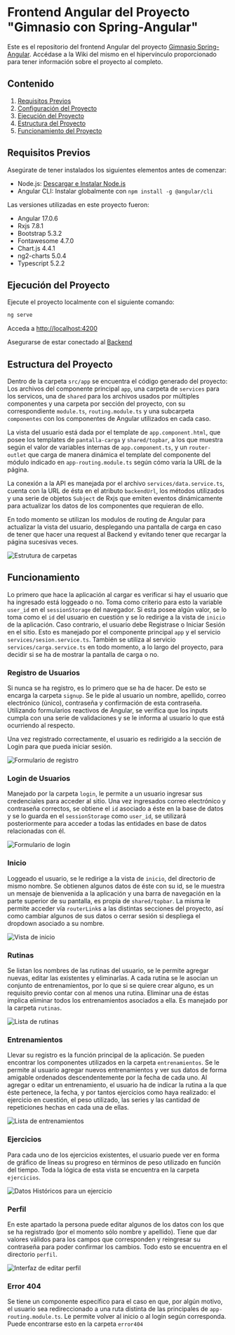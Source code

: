 # Frontend Angular del Proyecto "Gimnasio con Spring-Angular"

Este es el repositorio del frontend Angular del proyecto [Gimnasio Spring-Angular](https://github.com/Cosas-de-Martin/Gimnasio-Angular-Spring/wiki). Accédase a la Wiki del mismo en el hipervínculo proporcionado para tener información sobre el proyecto al completo.

## Contenido

1. [Requisitos Previos](#requisitos-previos)
2. [Configuración del Proyecto](#configuración-del-proyecto)
3. [Ejecución del Proyecto](#ejecución-del-proyecto)
4. [Estructura del Proyecto](#estructura-del-proyecto)
5. [Funcionamiento del Proyecto](#funcionamiento)

## Requisitos Previos

Asegúrate de tener instalados los siguientes elementos antes de comenzar:

- Node.js: [Descargar e Instalar Node.js](https://nodejs.org/)
- Angular CLI: Instalar globalmente con `npm install -g @angular/cli`

Las versiones utilizadas en este proyecto fueron:
  - Angular 17.0.6
  - Rxjs 7.8.1
  - Bootstrap 5.3.2
  - Fontawesome 4.7.0
  - Chart.js 4.4.1
  - ng2-charts 5.0.4
  - Typescript 5.2.2

## Ejecución del Proyecto

Ejecute el proyecto localmente con el siguiente comando:

```bash
ng serve
```

Acceda a [http://localhost:4200](http://localhost:4200)

Asegurarse de estar conectado al [Backend]()

## Estructura del Proyecto

Dentro de la carpeta `src/app` se encuentra el código generado del proyecto: Los archivos del componente principal `app`, una carpeta de `services` para los servicos, una de `shared` para los archivos usados por múltiples componentes y una carpeta por sección del proyecto, con su correspondiente `module.ts`, `routing.module.ts` y una subcarpeta `componentes` con los componentes de Angular utilizados en cada caso.

La vista del usuario está dada por el template de `app.component.html`, que posee los templates de `pantalla-carga` y `shared/topbar`, a los que muestra según el valor de variables internas de `app.component.ts`, y un `router-outlet` que carga de manera dinámica el template del componente del módulo indicado en `app-routing.module.ts` según cómo varía la URL de la página.

La conexión a la API es manejada por el archivo `services/data.service.ts`, cuenta con la URL de ésta en el atributo `backendUrl`, los métodos utilizados y una serie de objetos `Subject` de Rxjs que emiten eventos dinámicamente para actualizar los datos de los componentes que requieran de ello.

En todo momento se utilizan los modulos de routing de Angular para actualizar la vista del usuario, desplegando una pantalla de carga en caso de tener que hacer una request al Backend y evitando tener que recargar la página sucesivas veces.

![Estrutura de carpetas](./images/estructura.png)

## Funcionamiento

Lo primero que hace la aplicación al cargar es verificar si hay el usuario que ha ingresado está loggeado o no. Toma como criterio para esto la variable `user_id` en el `sessionStorage` del navegador. Si esta posee algún valor, se lo toma como el `id` del usuario en cuestión y se lo redirige a la vista de `inicio` de la aplicación. Caso contrario, el usuario debe Registrase o Iniciar Sesión en el sitio.
Esto es manejado por el componente principal `app` y el servicio `services/sesion.service.ts`. También se utiliza al servicio `services/carga.service.ts` en todo momento, a lo largo del proyecto, para decidir si se ha de mostrar la pantalla de carga o no.

### Registro de Usuarios

Si nunca se ha registro, es lo primero que se ha de hacer. De esto se encarga la carpeta `signup`. Se le pide al usuario un nombre, apellido, correo electrónico (único), contraseña y confirmación de esta contraseña. Utilizando formularios reactivos de Angular, se verifica que los inputs cumpla con una serie de validaciones y se le informa al usuario lo que está ocurriendo al respecto.

Una vez registrado correctamente, el usuario es redirigido a la sección de Login para que pueda iniciar sesión.

![Formulario de registro](./images/registro.png)

### Login de Usuarios

Manejado por la carpeta `login`, le permite a un usuario ingresar sus credenciales para acceder al sitio. Una vez ingresados correo electrónico y contraseña correctos, se obtiene el `id` asociado a éste en la base de datos y se lo guarda en el `sessionStorage` como `user_id`, se utilizará posteriormente para acceder a todas las entidades en base de datos relacionadas con él.

![Formulario de login](./images/login.png)

### Inicio

Loggeado el usuario, se le redirige a la vista de `inicio`, del directorio de mismo nombre. Se obtienen algunos datos de éste con su id, se le muestra un mensaje de bienvenida a la aplicación y una barra de navegación en la parte superior de su pantalla, es propia de `shared/topbar`. La misma le permite acceder vía `routerLink`s a las distintas secciones del proyecto, así como cambiar algunos de sus datos o cerrar sesión si despliega el dropdown asociado a su nombre.

![Vista de inicio](./images/inicio.png)

### Rutinas

Se listan los nombres de las rutinas del usuario, se le permite agregar nuevas, editar las existentes y eliminarlas. A cada rutina se le asocian un conjunto de entrenamientos, por lo que si se quiere crear alguno, es un requisito previo contar con al menos una rutina. Eliminar una de éstas implica eliminar todos los entrenamientos asociados a ella. Es manejado por la carpeta `rutinas`.

![Lista de rutinas](./images/rutinas.png)

### Entrenamientos

Llevar su registro es la función principal de la aplicación. Se pueden encontrar los componentes utilizados en la carpeta `entrenamientos`. Se le permite al usuario agregar nuevos entrenamientos y ver sus datos de forma amigable ordenados descendentemente por la fecha de cada uno. Al agregar o editar un entrenamiento, el usuario ha de indicar la rutina a la que éste pertenece, la fecha, y por tantos ejercicios como haya realizado: el ejercicio en cuestión, el peso utilizado, las series y las cantidad de repeticiones hechas en cada una de ellas. 

![Lista de entrenamientos](./images/listado-entrenamientos.png)

### Ejercicios

Para cada uno de los ejercicios existentes, el usuario puede ver en forma de gráfico de líneas su progreso en términos de peso utilizado en función del tiempo. Toda la lógica de esta vista se encuentra en la carpeta `ejercicios`.

![Datos Históricos para un ejercicio](./images/ejercicios.png)

### Perfil

En este apartado la persona puede editar algunos de los datos con los que se ha registrado (por el momento sólo nombre y apellido). Tiene que dar valores válidos para los campos que corresponden y reingresar su contraseña para poder confirmar los cambios. Todo esto se encuentra en el directorio `perfil`.

![Interfaz de editar perfil](./images/perfil.png)

### Error 404

Se tiene un componente específico para el caso en que, por algún motivo, el usuario sea redireccionado a una ruta distinta de las principales de `app-routing.module.ts`. Le permite volver al inicio o al login según corresponda. Puede encontrarse esto en la carpeta `error404`

